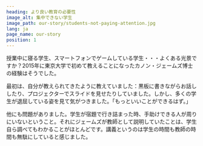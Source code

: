 ```yaml
---
heading: より良い教育の必要性
image_alt: 集中できない学生
image_path: our-story/students-not-paying-attention.jpg
lang: ja
page_name: our-story
position: 1
---
```


授業中に寝る学生、スマートフォンでゲームしている学生・・・よくある光景ですか？2015年に東京大学で初めて教えることになったカノン・ジェームズ博士の経験はそうでした。

最初は、自分が教えられてきたように教えていました：黒板に書きながらお話ししたり、プロジェクターでスライドを見せたりしていました。しかし、多くの学生が退屈している姿を見て気がつきました。「もっといいことができるはず。」

他にも問題がありました。学生が宿題で行き詰まった時、手助けできる人が周りにいないということ。それにジェームズが教師として説明していたことは、学生自ら調べてもわかることがほとんどです。講義というのは学生の時間も教師の時間も無駄にしていると感じました。
